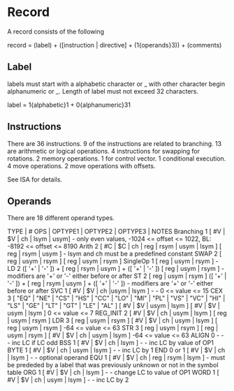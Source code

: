 # Record
A record consists of the following

record = (label) + ([instruction | directive] + (1{operands}3)) + (comments)

## Label
labels must start with a alphabetic character or _ with other character begin alphanumeric or _. Length of label must not exceed 32 characters.

label = 1{alphabetic}1 + 0{alphanumeric}31

## Instructions
There are 36 instructions. 9 of the instructions are related to branching. 13 are arithmetic or logical operations. 4 instructions for swapping for rotations. 2 memory operations. 1 for control vector. 1 conditional execution. 4 move operations. 2 move operations with offsets.

See ISA for details.

## Operands
There are 18 different operand types.

TYPE | # OPS | OPTYPE1 | OPTYPE2 | OPTYPE3 | NOTES
Branching 1 [ #V | $V | ch | lsym | usym] - 
only even values, -1024 <= offset <= 1022, BL: -8192 <= offset <= 8190 Arith 2 [ #C | $C | ch | reg | rsym | usym | lsym ] [ reg | rsym | usym ] - lsym and ch must be a predefined constant SWAP 2 [ reg | usym | rsym ] [ reg | usym | rsym ] SingleOp 1 [ reg | usym | rsym ] - LD 2 ([ '+' | '-' ]) + [ reg | rsym | usym ] + ([ '+' | '-' ]) [ reg | usym | rsym ] - modifiers are '+' or '-' either before or after ST 2 [ reg | usym | rsym ] ([ '+' | '-' ]) + [ reg | rsym | usym ] + ([ '+' | '-' ]) - modifiers are '+' or '-' either before or after SVC 1 [ #V | $V | ch |usym | lsym ] - - 0 <= value <= 15
CEX 3
[ "EQ" | "NE" | "CS" | "HS" | "CC" | "LO" | "MI" | "PL" | "VS" | "VC" | "HI" | "LS" | "GE" | "LT" | "GT" | "LE" | "AL" ] [ #V | $V | usym | lsym ] [ #V | $V | usym | lsym ] 0 <= value <= 7 REG_INIT 2 [ #V | $V | ch | usym | lsym ] [ reg | usym | rsym ] LDR 3 [ reg | usym | rsym ] [ #V | $V | ch | usym | lsym ] [ reg | usym | rsym ] -64 <= value <= 63 STR 3 [ reg | usym | rsym ] [ reg | usym | rsym ] [ #V | $V | ch | usym | lsym ] -64 <= value <= 63 ALIGN 0 - - - inc LC if LC odd BSS 1 [ #V | $V | ch | lsym ] - - inc LC by value of OP1 BYTE 1 [ #V | $V | ch | usym | lsym ] - - inc LC by 1 END 0 or 1 [ #V | $V | ch | lsym ] - - optional operand 
EQU 1 [ #V | $V | ch | reg | rsym | lsym ] - 
must be prededed by a label that was previously unknown or not in the symbol table ORG 1 [ #V | $V | ch | lsym ] - - change LC to value of OP1 WORD 1 [ #V | $V | ch | usym | lsym ] - - inc LC by 2
